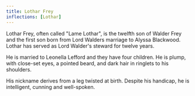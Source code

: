 ```yaml
---
title: Lothar Frey
inflections: [Lothar]
---
```


Lothar Frey, often called "Lame Lothar", is the twelfth son of Walder Frey and the first son born from Lord Walders marriage to Alyssa Blackwood. Lothar has served as Lord Walder's steward for twelve years.

He is married to Leonella Lefford and they have four children. He is plump, with close-set eyes, a pointed beard, and dark hair in ringlets to his shoulders.

His nickname derives from a leg twisted at birth. Despite his handicap, he is intelligent, cunning and well-spoken. 


